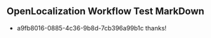 ## OpenLocalization Workflow Test MarkDown
* a9fb8016-0885-4c36-9b8d-7cb396a99b1c 
thanks!<!--HONumber=Dec16_HO1-->